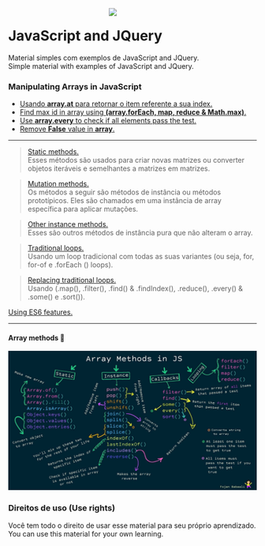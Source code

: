 <img src="https://i.ibb.co/M6nBBb0/mascote.png" align="right" width="300">

# JavaScript and JQuery

<p>
  Material simples com exemplos de JavaScript and JQuery.<br/>
  Simple material with examples of JavaScript and JQuery.
</p>

### Manipulating Arrays in JavaScript

* [Usando <b>array.at</b> para retornar o item referente a sua index.](https://github.com/JoseMateusCamargo/javascript/blob/main/arrays-manipulating/array.at.js)
* [Find max id in array using <b>(array.forEach, map, reduce & Math.max)</b>.](https://github.com/JoseMateusCamargo/javascript/blob/master/arrays-manipulating/max.id.js)
* [Use <b>array.every</b> to check if all elements pass the test.](https://github.com/JoseMateusCamargo/javascript/blob/master/arrays-manipulating/array.every.js)
* [Remove <b>False</b> value in <b>array</b>.](https://github.com/JoseMateusCamargo/javascript/blob/master/arrays-manipulating/remove.false.value.js)

---

> [Static methods.](https://github.com/JoseMateusCamargo/javascript/blob/master/arrays-manipulating/static.methods.js)  
> Esses métodos são usados para criar novas matrizes ou converter objetos iteráveis
> e semelhantes a matrizes em matrizes.

> [Mutation methods.](https://github.com/JoseMateusCamargo/javascript/blob/master/arrays-manipulating/mutation.methods.js)  
> Os métodos a seguir são métodos de instância ou métodos prototípicos.
> Eles são chamados em uma instância de array específica para aplicar mutações.

> [Other instance methods.](https://github.com/JoseMateusCamargo/javascript/blob/master/arrays-manipulating/others.methods.js)  
> Esses são outros métodos de instância pura que não alteram o array.

> [Traditional loops.](https://github.com/JoseMateusCamargo/javascript/blob/master/arrays-manipulating/traditional.loops.js)  
> Usando um loop tradicional com todas as suas variantes (ou seja, for, for-of e .forEach () loops).

> [Replacing traditional loops.](https://github.com/JoseMateusCamargo/javascript/blob/master/arrays-manipulating/replacing.traditional.loops.js)  
> Usando (.map(), .filter(), .find() & .findIndex(), .reduce(), .every() & .some() e .sort()).

[Using ES6 features.](https://github.com/JoseMateusCamargo/javascript/blob/master/arrays-manipulating/ES6.features.js)

---

#### Array methods 🚀

![alt text](../assets/img/array_methods_in_js.jpeg)

### Direitos de uso (Use rights)

<p>
  Você tem todo o direito de usar esse material para seu próprio aprendizado.<br/>
  You can use this material for your own learning.
</p>